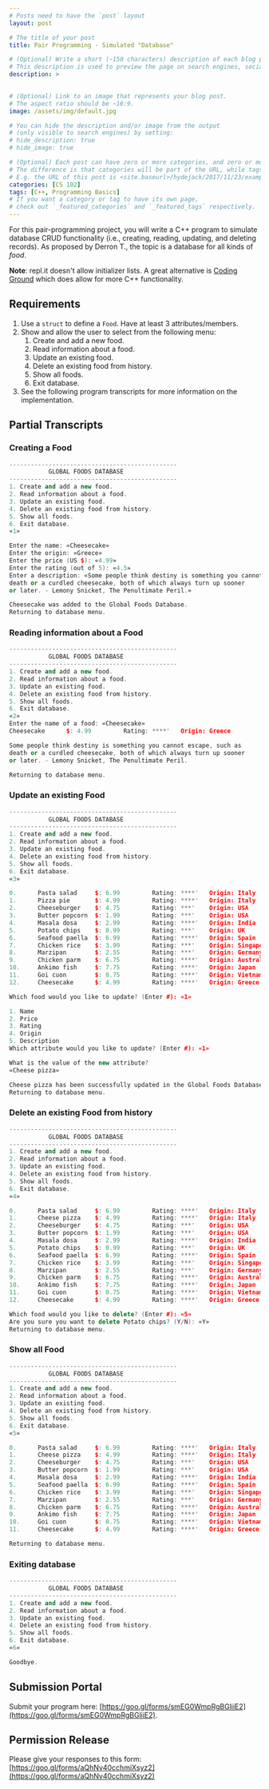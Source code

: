 ```yaml
---
# Posts need to have the `post` layout
layout: post

# The title of your post
title: Pair Programming - Simulated "Database"

# (Optional) Write a short (~150 characters) description of each blog post.
# This description is used to preview the page on search engines, social media, etc.
description: >
   

# (Optional) Link to an image that represents your blog post.
# The aspect ratio should be ~16:9.
image: /assets/img/default.jpg

# You can hide the description and/or image from the output
# (only visible to search engines) by setting:
# hide_description: true
# hide_image: true

# (Optional) Each post can have zero or more categories, and zero or more tags.
# The difference is that categories will be part of the URL, while tags will not.
# E.g. the URL of this post is <site.baseurl>/hydejack/2017/11/23/example-content/
categories: [CS 102]
tags: [C++, Programming Basics]
# If you want a category or tag to have its own page,
# check out `_featured_categories` and `_featured_tags` respectively.
---
```

For this pair-programming project, you will write a C++ program to simulate database CRUD functionality (i.e., creating, reading, updating, and deleting records). As proposed by Derron T., the topic is a database for all kinds of *food*.

**Note**: repl.it doesn't allow initializer lists. A great alternative is [Coding Ground](https://www.tutorialspoint.com/codingground.htm) which does allow for more C++ functionality.

## Requirements
1. Use a `struct` to define a `Food`. Have at least 3 attributes/members.
2. Show and allow the user to select from the following menu:
	1. Create and add a new food.
	2. Read information about a food.
	3. Update an existing food.
	4. Delete an existing food from history.
	5. Show all foods.
	6. Exit database.
3. See the following program transcripts for more information on the implementation.

## Partial Transcripts

### Creating a Food
```cpp
-----------------------------------------------
           GLOBAL FOODS DATABASE
-----------------------------------------------
1. Create and add a new food.
2. Read information about a food.
3. Update an existing food.
4. Delete an existing food from history.
5. Show all foods.
6. Exit database.
«1»

Enter the name: «Cheesecake»
Enter the origin: «Greece»
Enter the price (US $): «4.99»
Enter the rating (out of 5): «4.5»
Enter a description: «Some people think destiny is something you cannot escape, such as 
death or a curdled cheesecake, both of which always turn up sooner 
or later. - Lemony Snicket, The Penultimate Peril.»

Cheesecake was added to the Global Foods Database.
Returning to database menu.
```

### Reading information about a Food
```cpp
-----------------------------------------------
           GLOBAL FOODS DATABASE
-----------------------------------------------
1. Create and add a new food.
2. Read information about a food.
3. Update an existing food.
4. Delete an existing food from history.
5. Show all foods.
6. Exit database.
«2»
Enter the name of a food: «Cheesecake»
Cheesecake      $: 4.99         Rating: ****'   Origin: Greece

Some people think destiny is something you cannot escape, such as 
death or a curdled cheesecake, both of which always turn up sooner 
or later. - Lemony Snicket, The Penultimate Peril.

Returning to database menu.
```

### Update an existing Food
```cpp
-----------------------------------------------
           GLOBAL FOODS DATABASE
-----------------------------------------------
1. Create and add a new food.
2. Read information about a food.
3. Update an existing food.
4. Delete an existing food from history.
5. Show all foods.
6. Exit database.
«3»

0.      Pasta salad     $: 6.99         Rating: ****'   Origin: Italy
1.      Pizza pie       $: 4.99         Rating: ****'   Origin: Italy
2.      Cheeseburger    $: 4.75         Rating: ***'    Origin: USA
3.      Butter popcorn  $: 1.99         Rating: ***'    Origin: USA
4.      Masala dosa     $: 2.99         Rating: ****'   Origin: India
5.      Potato chips    $: 0.99         Rating: ***'    Origin: UK
6.      Seafood paella  $: 6.99         Rating: ****'   Origin: Spain
7.      Chicken rice    $: 3.99         Rating: ***'    Origin: Singapore
8.      Marzipan        $: 2.55         Rating: ***'    Origin: Germany
9.      Chicken parm    $: 6.75         Rating: ****'   Origin: Australia
10.     Ankimo fish     $: 7.75         Rating: ****'   Origin: Japan
11.     Goi cuon        $: 0.75         Rating: ****'   Origin: Vietnam
12.     Cheesecake      $: 4.99         Rating: ****'   Origin: Greece

Which food would you like to update? (Enter #): «1»

1. Name
2. Price
3. Rating
4. Origin
5. Description
Which attribute would you like to update? (Enter #): «1»

What is the value of the new attribute?
«Cheese pizza»

Cheese pizza has been successfully updated in the Global Foods Database.
Returning to database menu.
```

### Delete an existing Food from history
```cpp
-----------------------------------------------
           GLOBAL FOODS DATABASE
-----------------------------------------------
1. Create and add a new food.
2. Read information about a food.
3. Update an existing food.
4. Delete an existing food from history.
5. Show all foods.
6. Exit database.
«4»

0.      Pasta salad     $: 6.99         Rating: ****'   Origin: Italy
1.      Cheese pizza    $: 4.99         Rating: ****'   Origin: Italy
2.      Cheeseburger    $: 4.75         Rating: ***'    Origin: USA
3.      Butter popcorn  $: 1.99         Rating: ***'    Origin: USA
4.      Masala dosa     $: 2.99         Rating: ****'   Origin: India
5.      Potato chips    $: 0.99         Rating: ***'    Origin: UK
6.      Seafood paella  $: 6.99         Rating: ****'   Origin: Spain
7.      Chicken rice    $: 3.99         Rating: ***'    Origin: Singapore
8.      Marzipan        $: 2.55         Rating: ***'    Origin: Germany
9.      Chicken parm    $: 6.75         Rating: ****'   Origin: Australia
10.     Ankimo fish     $: 7.75         Rating: ****'   Origin: Japan
11.     Goi cuon        $: 0.75         Rating: ****'   Origin: Vietnam
12.     Cheesecake      $: 4.99         Rating: ****'   Origin: Greece

Which food would you like to delete? (Enter #): «5»
Are you sure you want to delete Potato chips? (Y/N): «Y»
Returning to database menu.
```

### Show all Food
```cpp
-----------------------------------------------
           GLOBAL FOODS DATABASE
-----------------------------------------------
1. Create and add a new food.
2. Read information about a food.
3. Update an existing food.
4. Delete an existing food from history.
5. Show all foods.
6. Exit database.
«5»

0.      Pasta salad     $: 6.99         Rating: ****'   Origin: Italy
1.      Cheese pizza    $: 4.99         Rating: ****'   Origin: Italy
2.      Cheeseburger    $: 4.75         Rating: ***'    Origin: USA
3.      Butter popcorn  $: 1.99         Rating: ***'    Origin: USA
4.      Masala dosa     $: 2.99         Rating: ****'   Origin: India
5.      Seafood paella  $: 6.99         Rating: ****'   Origin: Spain
6.      Chicken rice    $: 3.99         Rating: ***'    Origin: Singapore
7.      Marzipan        $: 2.55         Rating: ***'    Origin: Germany
8.      Chicken parm    $: 6.75         Rating: ****'   Origin: Australia
9.      Ankimo fish     $: 7.75         Rating: ****'   Origin: Japan
10.     Goi cuon        $: 0.75         Rating: ****'   Origin: Vietnam
11.     Cheesecake      $: 4.99         Rating: ****'   Origin: Greece

Returning to database menu.
```

### Exiting database
```cpp
-----------------------------------------------
           GLOBAL FOODS DATABASE
-----------------------------------------------
1. Create and add a new food.
2. Read information about a food.
3. Update an existing food.
4. Delete an existing food from history.
5. Show all foods.
6. Exit database.
«6»

Goodbye.
```

## Submission Portal

Submit your program here: [https://goo.gl/forms/smEG0WmpRgBGliiE2](https://goo.gl/forms/smEG0WmpRgBGliiE2).

## Permission Release

Please give your responses to this form: [https://goo.gl/forms/aQhNv40cchmiXsyz2](https://goo.gl/forms/aQhNv40cchmiXsyz2)
